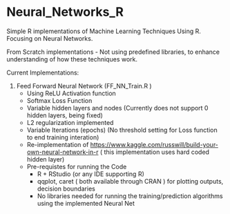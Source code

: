# Neural_Networks_R

Simple R implementations of Machine Learning Techniques Using R.
Focusing on Neural Networks. 

From Scratch implementations - Not using predefined libraries, to enhance understanding of how these techniques work.


Current Implementations:

 1. Feed Forward Neural Network (FF_NN_Train.R )
      - Using ReLU Activation function
      - Softmax Loss Function
      - Variable hidden layers and nodes (Currently does not support 0 hidden layers, being fixed)
      - L2 regularization implemented
      - Variable Iterations (epochs) (No threshold setting for Loss function to end training interation)
      - Re-implementation of https://www.kaggle.com/russwill/build-your-own-neural-network-in-r ( this implementation uses hard coded hidden layer)
      - Pre-requistes for running the Code
         - R + RStudio (or any IDE supporting R)
         - qqplot, caret ( both available through CRAN ) for plotting outputs, decision boundaries
         - No libraries needed for running the training/prediction algorithms using the implemented Neural Net
      
  
